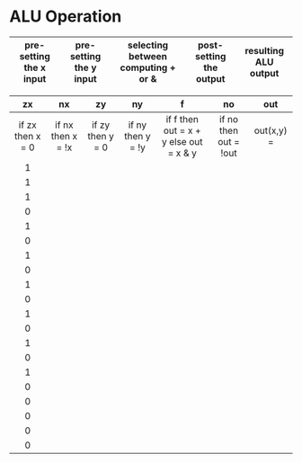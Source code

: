 # ALU Operation

| pre-setting the x input  | pre-setting the y input  | selecting between computing + or &  | post-setting the output  | resulting ALU output  |
|:-:|:-:|:-:|:-:|:-:|

| zx                | nx                 | zy                | ny                 | f  | no  | out  |
|:-:                |:-:                 |:-:                |:-:                 |:-: |:-:  |:-:   |
| if zx then x = 0  | if nx then x = !x  | if zy then y = 0  | if ny then y = !y  | if f then out = x + y else out = x & y  | if no then out = !out  | out(x,y) =  |
|         1         |                    |                   |                    |   |   |   |
|         1         |                    |                   |                    |   |   |   |
|         1         |                    |                   |                    |   |   |   |
|         0         |                    |                   |                    |   |   |   |
|         1         |                    |                   |                    |   |   |   |
|         0         |                    |                   |                    |   |   |   |
|         1         |                    |                   |                    |   |   |   |
|         0         |                    |                   |                    |   |   |   |
|         1         |                    |                   |                    |   |   |   |
|         0         |                    |                   |                    |   |   |   |
|         1         |                    |                   |                    |   |   |   |
|         0         |                    |                   |                    |   |   |   |
|         1         |                    |                   |                    |   |   |   |
|         0         |                    |                   |                    |   |   |   |
|         1         |                    |                   |                    |   |   |   |
|         0         |                    |                   |                    |   |   |   |
|         0         |                    |                   |                    |   |   |   |
|         0         |                    |                   |                    |   |   |   |
|         0         |                    |                   |                    |   |   |   |
|         0         |                    |                   |                    |   |   |   |
